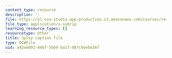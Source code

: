 ```yaml
---
content_type: resource
description: ''
file: https://ol-ocw-studio-app-production.s3.amazonaws.com/courses/res-18-009-learn-differential-equations-up-close-with-gilbert-strang-and-cleve-moler-fall-2015/a92ae09184bf5bb9ba17087c8eebe36f_ggWYkes-n6E.vtt
file_type: application/x-subrip
learning_resource_types: []
resourcetype: Other
title: 3play caption file
type: OCWFile
uid: a92ae091-84bf-5bb9-ba17-087c8eebe36f
---
```

